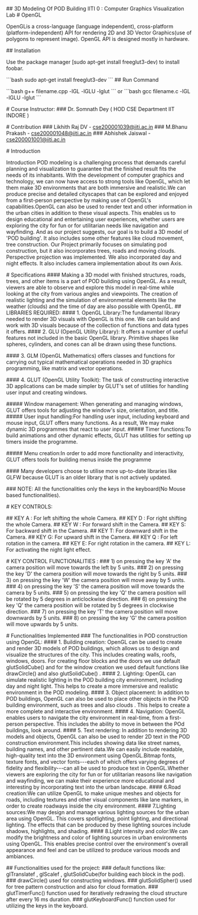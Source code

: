 \## 3D Modeling Of POD Building IITI 0 : Computer Graphics Visualization
Lab \# OpenGL

OpenGLis a cross-language (language independent), cross-platform
(platform-independent) API for rendering 2D and 3D Vector Graphics(use
of polygons to represent image). OpenGL API is designed mostly in
hardware.

\## Installation

Use the package manager \[sudo apt-get install freeglut3-dev) to install
foobar.

\`\`\`bash sudo apt-get install freeglut3-dev \`\`\` \## Run Command

\`\`\`bash g++ filename.cpp -lGL -lGLU -lglut \`\`\` or \`\`\`bash gcc
filename.c -lGL -lGLU -lglut \`\`\`

\# Course Instructor: \### Dr. Somnath Dey ( HOD CSE Department IIT
INDORE )

\# Contribution \### Likhith Raj DV - cse200001039@iiti.ac.in \###
M.Bhanu Prakash - cse200001048@iiti.ac.in \### Abhishek Jaiswal -
cse200001001@iiti.ac.in

\# Introduction

Introduction POD modeling is a challenging process that demands careful
planning and visualization to guarantee that the finished result fits
the needs of its inhabitants. With the development of computer graphics
and technology, we can now have access to strong tools like OpenGL,
which let them make 3D environments that are both immersive and
realistic.We can produce precise and detailed cityscapes that can be
explored and enjoyed from a first-person perspective by making use of
OpenGL\'s capabilities.OpenGL can also be used to render text and other
information in the urban cities in addition to these visual aspects.
This enables us to design educational and entertaining user experiences,
whether users are exploring the city for fun or for utilitarian needs
like navigation and wayfinding. And as our project suggests, our goal is
to build a 3D model of \'POD building\'. It also includes some other
features like cloud movement, tree construction. Our Project primarily
focuses on simulating pod construction, but it also incorporates trees,
roads and moving clouds. Perspective projection was implemented. We also
incorporated day and night effects. It also includes camera
implementation about its own Axis.

\# Specifications \#### Making a 3D model with finished structures,
roads, trees, and other items is a part of POD building using OpenGL. As
a result, viewers are able to observe and explore this model in
real-time while looking at the city from various angles and viewpoints.
The creation of realistic lighting and the simulation of environmental
elements like the weather (clouds) and the time of day are also possible
with OpenGL. \## LIBRARIES REQUIRED: \#### 1. OpenGL Library:The
fundamental library needed to render 3D visuals with OpenGL is this one.
We can build and work with 3D visuals because of the collection of
functions and data types it offers. \#### 2. GLU (OpenGL Utility
Library): It offers a number of useful features not included in the
basic OpenGL library. Primitive shapes like spheres, cylinders, and
cones can all be drawn using these functions.

\#### 3. GLM (OpenGL Mathematics) offers classes and functions for
carrying out typical mathematical operations needed in 3D graphics
programming, like matrix and vector operations.

\#### 4. GLUT (OpenGL Utility Toolkit): The task of constructing
interactive 3D applications can be made simpler by GLUT\'s set of
utilities for handling user input and creating windows.

\##### Window management: When generating and managing windows, GLUT
offers tools for adjusting the window\'s size, orientation, and title.
\##### User input handling:For handling user input, including keyboard
and mouse input, GLUT offers many functions. As a result, We may make
dynamic 3D programmes that react to user input. \##### Timer
functions:To build animations and other dynamic effects, GLUT has
utilities for setting up timers inside the programme.

\##### Menu creation:In order to add more functionality and
interactivity, GLUT offers tools for building menus inside the programme

\#### Many developers choose to utilise more up-to-date libraries like
GLFW because GLUT is an older library that is not actively updated.

\### NOTE: All the functionalities only the keys in the keyboard(No
Mouse based functionalities).

\# KEY CONTROLS:

\## KEY A : For left shifting the whole Camera. \## KEY D : For right
shifting the whole Camera. \## KEY W : For forward shift in the Camera.
\## KEY S: For backward shift in the Camera. \## KEY T: For downward
shift in the Camera. \## KEY G: For upward shift in the Camera. \## KEY
Q : For left rotation in the camera. \## KEY E: For right rotation in
the camera. \## KEY L: For activating the night light effect.

\# KEY CONTROL FUNCTIONALITIES : \### 1) on pressing the key 'A' the
camera position will move towards the left by 5 units. \### 2) on
pressing the key 'D' the camera position will move towards the right by
5 units. \### 3) on pressing the key 'W' the camera position will move
away by 5 units. \### 4) on pressing the key 'S' the camera position
will move towards the camera by 5 units. \### 5) on pressing the key 'Q'
the camera position will be rotated by 5 degrees in anticlockwise
direction. \### 6) on pressing the key 'Q' the camera position will be
rotated by 5 degrees in clockwise direction. \### 7) on pressing the key
'T' the camera position will move downwards by 5 units. \### 8) on
pressing the key 'G' the camera position will move upwards by 5 units.

\# Functionalities Implemented \### The functionalities in POD
construction using OpenGL: \#### 1. Building creation: OpenGL can be
used to create and render 3D models of POD buildings, which allows us to
design and visualize the structures of the city. This includes creating
walls, roofs, windows, doors. For creating floor blocks and the doors we
use default glutSolidCube() and for the window creation we used default
functions like drawCircle() and also glutSolidCube() . \#### 2.
Lighting: OpenGL can simulate realistic lighting in the POD building
city environment, including day and night light. This helps to create a
more immersive and realistic environment in the POD modeling. \#### 3.
Object placement: In addition to POD buildings, OpenGL can also be used
to place other objects in the POD building environment, such as trees
and also clouds . This helps to create a more complete and interactive
environment. \#### 4. Navigation: OpenGL enables users to navigate the
city environment in real-time, from a first-person perspective. This
includes the ability to move in between the POd buildings, look around.
\#### 5. Text rendering: In addition to rendering 3D models and objects,
OpenGL can also be used to render 2D text in the POD construction
environment.This includes showing data like street names, building
names, and other pertinent data.We can easily include readable,
high-quality text into the 3D environment using OpenGL.Bitmap fonts,
texture fonts, and vector fonts---each of which offers varying degrees
of fidelity and flexibility---can all be used to produce text in
OpenGL.Whether viewers are exploring the city for fun or for utilitarian
reasons like navigation and wayfinding, we can make their experience
more educational and interesting by incorporating text into the urban
landscape. \#### 6.Road creation:We can utilize OpenGL to make unique
meshes and objects for roads, including textures and other visual
components like lane markers, in order to create roadways inside the
city environment. \#### 7.Lighting sources:We may design and manage
various lighting sources for the urban area using OpenGL. This covers
spotlighting, point lighting, and directional lighting. The effects that
can be produced by these lighting sources include shadows, highlights,
and shading. \#### 8.Light intensity and color:We can modify the
brightness and color of lighting sources in urban environments using
OpenGL. This enables precise control over the environment\'s overall
appearance and feel and can be utilized to produce various moods and
ambiances.

\## Functionalities used for the project: \### default functions like:
glTranslatef , glScalef , glutSolidCube(for building each block in the
pod). \### drawCircle() used for constructing windows. \###
glutSolidSpher() used for tree pattern construction and also for cloud
formation. \### glutTimerFunc() function used for iteratively redrawing
the cloud structure after every 16 ms duration. \### glutKeyboardFunc()
function used for utilizing the keys in the keyboard.

